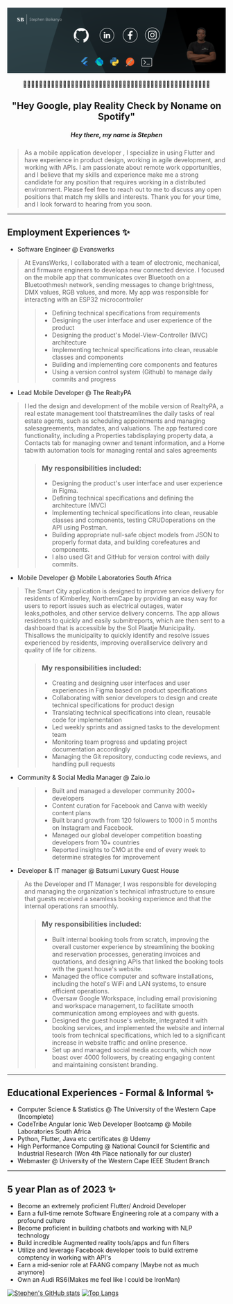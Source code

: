 ![Social banner for StephenBoikanyo](https://github.com/StephenBoikanyo/StephenBoikanyo/blob/main/assets/Banner.png)
<p align= "middle">👋👋👋👋👋👋👋👋👋👋👋👋👋👋👋👋👋👋👋👋👋👋👋👋👋👋👋👋👋👋👋👋👋👋👋👋👋👋👋👋👋👋👋👋👋👋👋</p>

## <p align= "middle">"Hey Google, play Reality Check by Noname on Spotify"</p>

##### <p align = "middle" >Hey there, my  name is Stephen</p>
> As a mobile application developer , I specialize in using Flutter and have experience in product design, working in agile development, and working with APIs. I am passionate about remote work opportunities, and I believe that my skills and experience make me a strong candidate for any position that requires working in a distributed environment. Please feel free to reach out to me to discuss any open positions that match my skills and interests. Thank you for your time, and I look forward to hearing from you soon.


---
## Employment Experiences ✨
 * Software Engineer  @ Evanswerks
 >At EvansWerks, I collaborated with a team of electronic, mechanical, and firmware engineers to developa new connected device. I focused on the mobile app that communicates over Bluetooth on a Bluetoothmesh network, sending messages to change brightness, DMX values, RGB values, and more. My app was responsible for interacting with an ESP32 microcontroller
 > >* Defining technical specifications from requirements
 > >* Designing the user interface and user experience of the product
 > >* Designing the product's Model-View-Controller (MVC) architecture
 > >* Implementing technical specifications into clean, reusable classes and components
 > >* Building and implementing core components and features
 > >* Using a version control system (Github) to manage daily commits and progress
 
 * Lead Mobile Developer  @ The RealtyPA 
 >I led the design and development of the mobile version of RealtyPA, a real estate management tool thatstreamlines the daily tasks of real estate agents, such as scheduling appointments and managing salesagreements, mandates, and valuations. The app featured core functionality, including a Properties tabdisplaying property data, a Contacts tab for managing owner and tenant information, and a Home tabwith automation tools for managing rental and sales agreements
> >### My responsibilities included:
> >* Designing the product's user interface and user experience in Figma.
> >* Defining technical specifications and defining the architecture (MVC)
> >* Implementing technical specifications into clean, reusable classes and components, testing CRUDoperations on the API using Postman.
> >* Building appropriate null-safe object models from JSON to properly format data, and building corefeatures and components.
> >* I also used Git and GitHub for version control with daily commits.
 
 * Mobile Developer  @ Mobile Laboratories South Africa
 > The Smart City application is designed to improve service delivery for residents of Kimberley, NorthernCape by providing an easy way for users to report issues such as electrical outages, water leaks,potholes, and other service delivery concerns. The app allows residents to quickly and easily submitreports, which are then sent to a dashboard that is accessible by the Sol Plaatje Municipality. Thisallows the municipality to quickly identify and resolve issues experienced by residents, improving overallservice delivery and quality of life for citizens.
> >### My responsibilities included:
> >* Creating and designing user interfaces and user experiences in Figma based on product specifications
> >* Collaborating with senior developers to design and create technical specifications for product design
> >* Translating technical specifications into clean, reusable code for implementation
> >* Led weekly sprints and assigned tasks to the development team
> >* Monitoring team progress and updating project documentation accordingly
> >* Managing the Git repository, conducting code reviews, and handling pull requests
 
 * Community & Social Media Manager @ Zaio.io
 > >* Built and managed a developer community 2000+ developers
 > >* Content curation for Facebook and Canva with weekly content plans
 > >* Built brand growth from 120 followers to 1000 in 5 months on Instagram and Facebook.
 > >* Managed our global developer competition boasting developers from 10+ countries
 > >* Reported insights to CMO at the end of every week to determine strategies for improvement
 
 * Developer & IT manager @ Batsumi Luxury Guest House
 >As the Developer and IT Manager, I was responsible for developing and managing the organization's technical infrastructure to ensure that guests received a seamless booking experience and that the internal operations ran smoothly.
> >### My responsibilities included:
> >* Built internal booking tools from scratch, improving the overall customer experience by streamlining the booking and reservation processes, generating invoices and quotations, and designing APIs that linked the booking tools with the guest house's website.
> >* Managed the office computer and software installations, including the hotel's WiFi and LAN systems, to ensure efficient operations.
> >* Oversaw Google Workspace, including email provisioning and workspace management, to facilitate smooth communication among employees and with guests.
> >* Designed the guest house's website, integrated it with booking services, and implemented the website and internal tools from technical specifications, which led to a significant increase in website traffic and online presence.
> >* Set up and managed social media accounts, which now boast over 4000 followers, by creating engaging content and maintaining consistent branding.

 
 ---
## Educational Experiences - Formal & Informal ✨

* Computer Science & Statistics @ The University of the Western Cape (Incomplete)
* CodeTribe Angular Ionic Web Developer Bootcamp @ Mobile Laboratories South Africa
* Python, Flutter, Java etc certificates @ Udemy 
* High Performance Computing @ National Council for Scientific and Industrial Research (Won 4th Place nationally for our cluster)
* Webmaster @ University of the Western Cape IEEE Student Branch 
---
## 5 year Plan as of 2023 ✨
* Become an extremely proficient Flutter/ Android Developer
* Earn a full-time remote Software Engineering role at a company with a profound culture
* Become proficient in building chatbots and working with NLP technology 
* Build incredible Augmented reality tools/apps and fun filters
* Utilize and leverage Facebook developer tools to build extreme comptency in working with API's 
* Earn a mid-senior role at FAANG company (Maybe not as much anymore)
* Own an Audi RS6(Makes me feel like I could be IronMan) 

[![Stephen's  GitHub stats](https://github-readme-stats.vercel.app/api?username=StephenBoikanyo)](https://github.com/anuraghazra/github-readme-stats)
[![Top Langs](https://github-readme-stats.vercel.app/api/top-langs/?username=StephenBoikanyo&layout=compact&langs_count=20)](https://github.com/anuraghazra/github-readme-stats)

